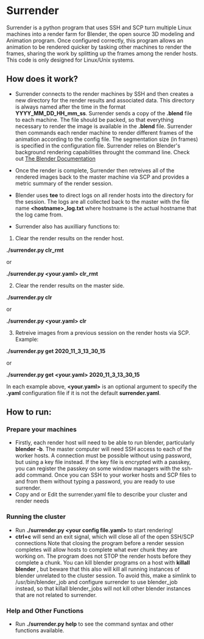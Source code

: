 # Surrender
Surrender is a python program that uses SSH and SCP turn multiple Linux machines into a render farm for Blender, the open source 3D modeling and Animation program. Once configured correctly, this program allows an animation to be rendered quicker by tasking other machines to render the frames, sharing the work by splitting up the frames among the render hosts. This code is only designed for Linux/Unix systems.

## How does it work?
* Surrender connects to the render machines by SSH and then creates a new directory for the render results and associated data. This directory is always named after the time in the format **YYYY_MM_DD_HH_mm_ss**. Surrender sends a copy of the **.blend** file to each machine. The file should be packed, so that everything necessary to render the image is available in the **.blend** file. Surrender then commands each render machine to render different frames of the animation according to the config file. The segmentation size (in frames) is specified in the configuration file. Surrender relies on Blender's background rendering capabilities throught the command line. Check out [The Blender Documentation](https://docs.blender.org/manual/en/latest/advanced/command_line/render.html)
* Once the render is complete, Surrender then retreives all of the rendered images back to the master machine via SCP and provides a metric summary of the render session.
* Blender uses **tee** to direct logs on all render hosts into the directory for the session. The logs are all collected back to the master with the file name **\<hostname\>_log.txt** where hostname is the actual hostname that the log came from.

* Surrender also has auxilliary functions to:
1. Clear the render results on the render host.

  **./surrender.py clr_rmt**

  or

  **./surrender.py <your.yaml> clr_rmt**

2. Clear the render results on the master side.

  **./surrender.py clr**

  or

  **./surrender.py <your.yaml> clr**

3. Retreive images from a previous session on the render hosts via SCP. Example:

  **./surrender.py get 2020_11_3_13_30_15**

  or 

  **./surrender.py get <your.yaml> 2020_11_3_13_30_15**

In each example above, **<your.yaml>** is an optional argument to specify the **.yaml** configuration file if it is not the default **surrender.yaml**.

## How to run:
### Prepare your machines
* Firstly, each render host will need to be able to run blender, particularly **blender -b**. The master computer will need SSH access to each of the worker hosts. A connection must be possible without using password, but using a key file instead. If the key file is encrypted with a passkey, you can register the passkey on some window managers with the ssh-add command. Once you can SSH to your worker hosts and SCP files to and from them without typing a password, you are ready to use surrender.
* Copy and or Edit the surrender.yaml file to describe your cluster and render needs
### Running the cluster
* Run **./surrender.py \<your config file.yaml\>** to start rendering!
* **ctrl+c** will send an exit signal, which will close all of the open SSH/SCP connections
  Note that closing the program before a render session completes will allow hosts to complete what ever chunk they are working on.
  The program does not STOP the render hosts before they complete a chunk. You can kill blender programs on a host with **killall blender** , but beware that this also will kill all running instances of blender unrelated to the cluster session. To avoid this, make a simlink to /usr/bin/blender_job and configure surrender to use blender_job instead, so that killall blender_jobs will not kill other blender instances that are not related to surrender.
  
### Help and Other Functions
  * Run **./surrender.py help** to see the command syntax and other functions available.
